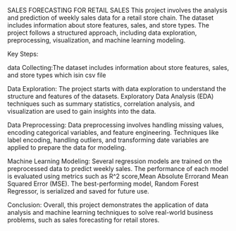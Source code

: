 SALES FORECASTING FOR RETAIL SALES
This project involves the analysis and prediction of weekly sales data for a retail store chain. The dataset includes information about store features, sales, and store types. The project follows a structured approach, including data exploration, preprocessing, visualization, and machine learning modeling.

Key Steps:

data Collecting:The dataset includes information about store features, sales, and store types which isin csv file

Data Exploration: The project starts with data exploration to understand the structure and features of the datasets. Exploratory Data Analysis (EDA) techniques such as summary statistics, correlation analysis, and visualization are used to gain insights into the data.

Data Preprocessing: Data preprocessing involves handling missing values, encoding categorical variables, and feature engineering. Techniques like label encoding, handling outliers, and transforming date variables are applied to prepare the data for modeling.

Machine Learning Modeling: Several regression models are trained on the preprocessed data to predict weekly sales. The performance of each model is evaluated using metrics such as R^2 score,Mean Absolute Errorand Mean Squared Error (MSE). The best-performing model, Random Forest Regressor, is serialized and saved for future use.

Conclusion:
Overall, this project demonstrates the application of data analysis and machine learning techniques to solve real-world business problems, such as sales forecasting for retail stores.
